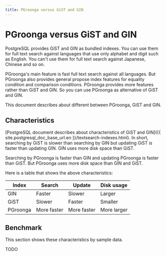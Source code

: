 ```yaml
---
title: PGroonga versus GiST and GIN
---
```


# PGroonga versus GiST and GIN

PostgreSQL provides GiST and GIN as bundled indexes. You can use them for full text search against languages that use only alphabet and digit such as English. You can't use them for full text search against Japanese, Chinese and so on.

PGroonga's main feature is fast full text search against all languages. But PGroonga also provides general propose index features for equality condition and comparison conditions. PGroonga provides more features rather than GiST and GIN. So you can use PGroonga as alternative of GiST and GIN.

This document describes about different between PGroonga, GiST and GIN.

## Characteristics

[PostgreSQL document describes about characteristics of GiST and GIN]({{ site.postgresql_doc_base_url.en }}/textsearch-indexes.html). In short, searching by GiST is slower than searching by GIN but updating GiST is faster than updating GIN. GIN uses more disk space than GiST.

Searching by PGroonga is faster than GIN and updating PGroonga is faster than GiST. But PGroonga uses more disk space than GIN and GiST.

Here is a table that shows the above characteristics:

Index    | Search      | Update      | Disk usage
-------- | ----------- | ----------- | ----------
GIN      | Faster      | Slower      | Larger
GiST     | Slower      | Faster      | Smaller
PGroonga | More faster | More faster | More larger

## Benchmark

This section shows these characteristics by sample data.

TODO
